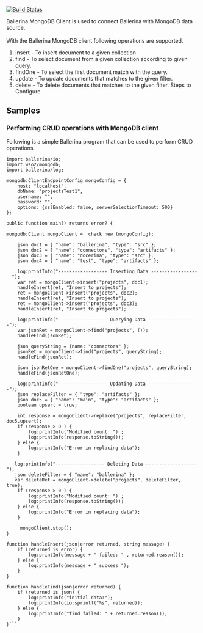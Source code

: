 [![Build Status](https://travis-ci.org/wso2-ballerina/module-mongodb.svg?branch=master)](https://travis-ci.org/wso2-ballerina/module-mongodb)

Ballerina MongoDB Client is used to connect Ballerina with MongoDB data source.<br/> <br/>
 With the Ballerina MongoDB client following operations are supported.

1. insert - To insert document to a given collection <br/>
2. find - To select document from a given collection according to given query. <br/>
3. findOne - To select the first document match with the query.<br/>
4. update - To update documents that matches to the given filter. <br/>
5. delete - To delete documents that matches to the given filter.
Steps to Configure <br/>

## Samples

### Performing CRUD operations with MongoDB client

Following is a simple Ballerina program that can be used to perform CRUD operations.

```ballerina
import ballerina/io;
import wso2/mongodb;
import ballerina/log;

mongodb:ClientEndpointConfig mongoConfig = {
    host: "localhost",
    dbName: "projectsTest1",
    username: "",
    password: "",
    options: {sslEnabled: false, serverSelectionTimeout: 500}
};

public function main() returns error? {
   
mongodb:Client mongoClient =  check new (mongoConfig);

    json doc1 = { "name": "ballerina", "type": "src" };
    json doc2 = { "name": "connectors", "type": "artifacts" };
    json doc3 = { "name": "docerina", "type": "src" };
    json doc4 = { "name": "test", "type": "artifacts" };

    log:printInfo("------------------ Inserting Data -------------------");
    var ret = mongoClient->insert("projects", doc1);
    handleInsert(ret, "Insert to projects");
    ret = mongoClient->insert("projects", doc2);
    handleInsert(ret, "Insert to projects");
    ret = mongoClient->insert("projects", doc3);
    handleInsert(ret, "Insert to projects");
  
    log:printInfo("------------------ Querying Data -------------------");
    var jsonRet = mongoClient->find("projects", ());
    handleFind(jsonRet);

    json queryString = {name: "connectors" };
    jsonRet = mongoClient->find("projects", queryString);
    handleFind(jsonRet);

    json jsonRetOne = mongoClient->findOne("projects", queryString);
    handleFind(jsonRetOne);

    log:printInfo("------------------ Updating Data -------------------");
    json replaceFilter = { "type": "artifacts" };
    json doc5 = { "name": "main", "type": "artifacts" };
    boolean upsert = true;

    int response = mongoClient->replace("projects", replaceFilter, doc5,upsert);
    if (response > 0 ) {
        log:printInfo("Modified count: ") ;
        log:printInfo(response.toString());
    } else {
        log:printInfo("Error in replacing data");
    }

   log:printInfo("------------------ Deleting Data -------------------");
   json deleteFilter = { "name": "ballerina" };
   var deleteRet = mongoClient->delete("projects", deleteFilter, true);
    if (response > 0 ) {
        log:printInfo("Modified count: ") ;
        log:printInfo(response.toString());
    } else {
        log:printInfo("Error in replacing data");
    }
    
     mongoClient.stop();
}

function handleInsert(json|error returned, string message) {
    if (returned is error) {
        log:printInfo(message + " failed: " , returned.reason());
    } else {
        log:printInfo(message + " success ");
    }
}

function handleFind(json|error returned) {
    if (returned is json) {
        log:printInfo("initial data:");
        log:printInfo(io:sprintf("%s", returned));
    } else {
        log:printInfo("find failed: " + returned.reason());
    }
}```

